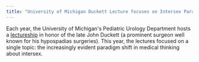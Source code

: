```yaml
---
title: "University of Michigan Duckett Lecture focuses on Intersex Paradigm Shift"
---
```


  
Each year, the University of Michigan's Pediatric Urology Department hosts a [lectureship][1] in honor of the late John Duckett (a prominent surgeon well known for his hypospadias surgeries). This year, the lectures focused on a single topic: the increasingly evident paradigm shift in medical thinking about intersex.

 [1]: /library/duckett2000invite.html